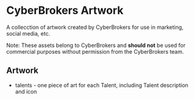 # CyberBrokers Artwork

A collecction of artwork created by CyberBrokers for use in marketing, social media, etc.

Note: These assets belong to CyberBrokers and **should not** be used for commercial purposes without permission from the CyberBrokers team.

## Artwork
- talents - one piece of art for each Talent, including Talent description and icon
